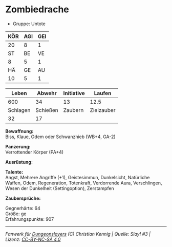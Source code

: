# Zombiedrache  
- Gruppe: Untote  

| KÖR | AGI | GEI |  
| --- | --- | --- |  
| 20  | 8   | 1   |
| ST  | BE  | VE  |  
| 8   | 5   | 1   |
| HÄ  | GE  | AU  |  
| 10  | 5   | 1   |


| Leben    | Abwehr   | Initiative | Laufen     |
| -------- | -------- | ---------- | ---------- |
| 600      | 34       | 13         | 12.5       |
| Schlagen | Schießen | Zaubern    | Zielzauber |
| 32       | 17       |            |            |

**Bewaffnung:**  
Biss, Klaue, Odem oder Schwanzhieb (WB+4, GA-2)

**Panzerung:**  
Verrottender Körper (PA+4)

**Ausrüstung:**  


**Talente:**  
Angst, Mehrere Angriffe (+1), Geistesimmun, Dunkelsicht, Natürliche Waffen, Odem, Regeneration, Totenkraft, Verdorrende Aura, Verschlingen, Wesen der Dunkelheit (Settingoption), Zerstampfen

**Zaubersprüche:**  


Gegnerhärte: 64  
Größe: ge  
Erfahrungspunkte: 907  



___
*Fanwerk für [Dungeonslayers](https://www.dungeonslayers.net/) (C) Christian Kennig | Quelle: Slay! #3 | Lizenz: [CC-BY-NC-SA 4.0](https://creativecommons.org/licenses/by-nc-sa/4.0/deed.de)*